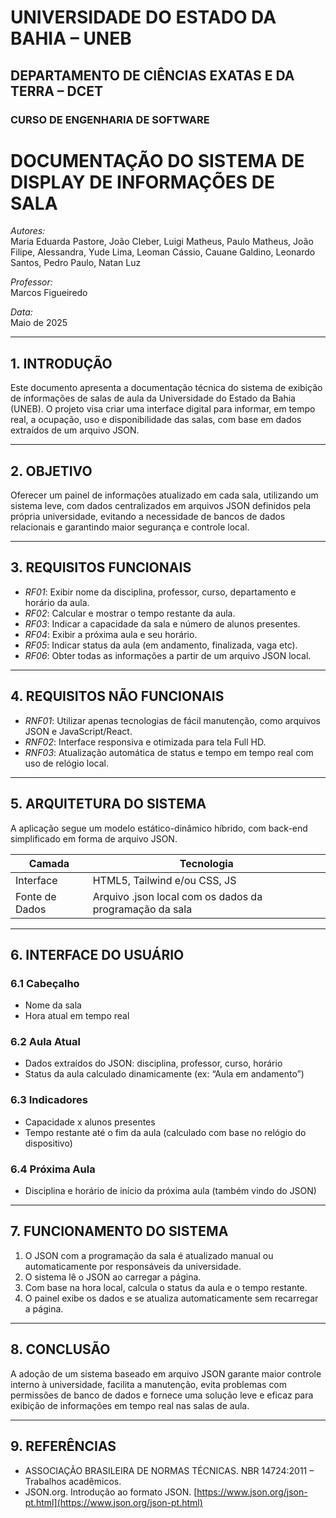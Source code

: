 # UNIVERSIDADE DO ESTADO DA BAHIA – UNEB  
## DEPARTAMENTO DE CIÊNCIAS EXATAS E DA TERRA – DCET  
### CURSO DE ENGENHARIA DE SOFTWARE  

# DOCUMENTAÇÃO DO SISTEMA DE DISPLAY DE INFORMAÇÕES DE SALA

*Autores:*  
Maria Eduarda Pastore, João Cleber, Luigi Matheus, Paulo Matheus, João Filipe, Alessandra, Yude Lima, Leoman Cássio, Cauane Galdino, Leonardo Santos, Pedro Paulo, Natan Luz  

*Professor:*  
Marcos Figueiredo  

*Data:*  
Maio de 2025  

---

## 1. INTRODUÇÃO

Este documento apresenta a documentação técnica do sistema de exibição de informações de salas de aula da Universidade do Estado da Bahia (UNEB). O projeto visa criar uma interface digital para informar, em tempo real, a ocupação, uso e disponibilidade das salas, com base em dados extraídos de um arquivo JSON.

---

## 2. OBJETIVO

Oferecer um painel de informações atualizado em cada sala, utilizando um sistema leve, com dados centralizados em arquivos JSON definidos pela própria universidade, evitando a necessidade de bancos de dados relacionais e garantindo maior segurança e controle local.

---

## 3. REQUISITOS FUNCIONAIS

- *RF01*: Exibir nome da disciplina, professor, curso, departamento e horário da aula.  
- *RF02*: Calcular e mostrar o tempo restante da aula.  
- *RF03*: Indicar a capacidade da sala e número de alunos presentes.  
- *RF04*: Exibir a próxima aula e seu horário.  
- *RF05*: Indicar status da aula (em andamento, finalizada, vaga etc).  
- *RF06*: Obter todas as informações a partir de um arquivo JSON local.

---

## 4. REQUISITOS NÃO FUNCIONAIS

- *RNF01*: Utilizar apenas tecnologias de fácil manutenção, como arquivos JSON e JavaScript/React.  
- *RNF02*: Interface responsiva e otimizada para tela Full HD.  
- *RNF03*: Atualização automática de status e tempo em tempo real com uso de relógio local.

---

## 5. ARQUITETURA DO SISTEMA

A aplicação segue um modelo estático-dinâmico híbrido, com back-end simplificado em forma de arquivo JSON.

| Camada          | Tecnologia                                      |
|-----------------|-------------------------------------------------|
| Interface       | HTML5, Tailwind e/ou CSS, JS                    |
| Fonte de Dados  | Arquivo .json local com os dados da programação da sala |

---

## 6. INTERFACE DO USUÁRIO

### 6.1 Cabeçalho
- Nome da sala  
- Hora atual em tempo real

### 6.2 Aula Atual
- Dados extraídos do JSON: disciplina, professor, curso, horário  
- Status da aula calculado dinamicamente (ex: “Aula em andamento”)

### 6.3 Indicadores
- Capacidade x alunos presentes  
- Tempo restante até o fim da aula (calculado com base no relógio do dispositivo)

### 6.4 Próxima Aula
- Disciplina e horário de início da próxima aula (também vindo do JSON)

---

## 7. FUNCIONAMENTO DO SISTEMA

1. O JSON com a programação da sala é atualizado manual ou automaticamente por responsáveis da universidade.  
2. O sistema lê o JSON ao carregar a página.  
3. Com base na hora local, calcula o status da aula e o tempo restante.  
4. O painel exibe os dados e se atualiza automaticamente sem recarregar a página.

---

## 8. CONCLUSÃO

A adoção de um sistema baseado em arquivo JSON garante maior controle interno à universidade, facilita a manutenção, evita problemas com permissões de banco de dados e fornece uma solução leve e eficaz para exibição de informações em tempo real nas salas de aula.

---

## 9. REFERÊNCIAS

- ASSOCIAÇÃO BRASILEIRA DE NORMAS TÉCNICAS. NBR 14724:2011 – Trabalhos acadêmicos.  
- JSON.org. Introdução ao formato JSON. [https://www.json.org/json-pt.html](https://www.json.org/json-pt.html)
